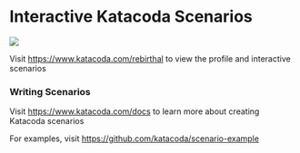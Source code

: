 # Interactive Katacoda Scenarios

[![](http://shields.katacoda.com/katacoda/rebirthal/count.svg)](https://www.katacoda.com/rebirthal "Get your profile on Katacoda.com")

Visit https://www.katacoda.com/rebirthal to view the profile and interactive scenarios

### Writing Scenarios
Visit https://www.katacoda.com/docs to learn more about creating Katacoda scenarios

For examples, visit https://github.com/katacoda/scenario-example
